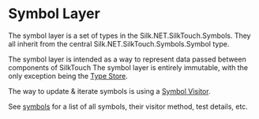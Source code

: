 # Symbol Layer

The symbol layer is a set of types in the Silk.NET.SilkTouch.Symbols.
They all inherit from the central Silk.NET.SilkTouch.Symbols.Symbol type.

The symbol layer is intended as a way to represent data passed between components of SilkTouch
The symbol layer is entirely immutable, with the only exception being the [Type Store](./type-store.md).

The way to update & iterate symbols is using a [Symbol Visitor](./symbol-visitor.md).

See [symbols](./symbols/README.md) for a list of all symbols, their visitor method, test details, etc.

